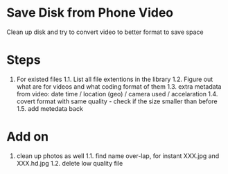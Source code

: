 # Save Disk from Phone Video
Clean up disk and try to convert video to better format to save space

# Steps
1. For existed files
1.1. List all file extentions in the library
1.2. Figure out what are for videos and what coding format of them
1.3. extra metadata from video: date time / location (geo) / camera used / accelaration
1.4. covert format with same quality - check if the size smaller than before
1.5. add metedata back

# Add on
1. clean up photos as well
1.1. find name over-lap, for instant XXX.jpg and XXX.hd.jpg
1.2. delete low quality file
